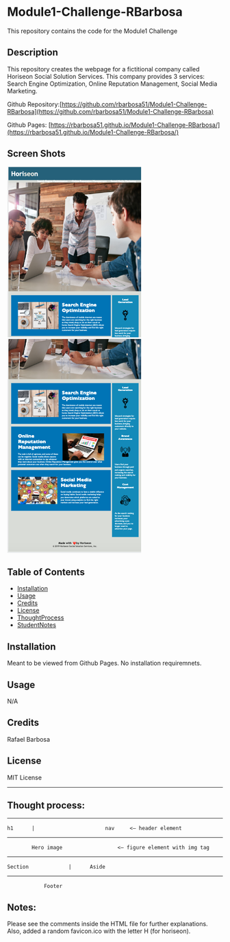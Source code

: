 # Module1-Challenge-RBarbosa
This repository contains the code for the Module1 Challenge

## Description
This repository creates the webpage for a fictitional company called Horiseon Social Solution Services.
This company provides 3 services: Search Engine Optimization, Online Reputation Management, Social Media Marketing.

Github Repository:[https://github.com/rbarbosa51/Module1-Challenge-RBarbosa](https://github.com/rbarbosa51/Module1-Challenge-RBarbosa)

Github Pages: [https://rbarbosa51.github.io/Module1-Challenge-RBarbosa/](https://rbarbosa51.github.io/Module1-Challenge-RBarbosa/)

## Screen Shots
![ScreenShotTop](ScreenShotTop.png) ![ScreenShotBottom](ScreenShotBottom.png)

## Table of Contents

- [Installation](#installation)
- [Usage](#usage)
- [Credits](#credits)
- [License](#license)
- [ThoughtProcess](#thought-process)
- [StudentNotes](#notes)


## Installation

Meant to be viewed from Github Pages. No installation requiremnets.

## Usage
N/A

## Credits

Rafael Barbosa

## License

MIT License

----

## Thought process:   


*************************************
    h1  	|                       nav		<— header element
*************************************
	        Hero image			        <— figure element with img tag
*************************************
    Section	            |	   Aside
**************************************
	            Footer

## Notes:
Please see the comments inside the HTML file for further explanations. 
Also, added a random favicon.ico with the letter H (for horiseon).
